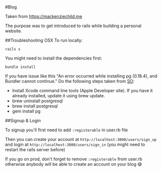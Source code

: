 #Blog

Taken from https://mackenziechild.me

The purpose was to get introduced to rails while building a personal website.


##Troubleshooting OSX
To run locally:

`rails s`

You might need to install the dependencies first:

`bundle install`

If you have issue like this "An error occurred while installing pg (0.18.4), and Bundler cannot continue." Do the following steps taken from [SO]:

- Install Xcode command line tools (Apple Developer site). If you have it already installed, update it using brew update.
- brew uninstall postgresql
- brew install postgresql
- gem install pg

##Signup & Login

To signup you'll first need to add `:registerable` in user.rb file

Then you can create your account at `http://localhost:3000/users/sign_up` and login at `http://localhost:3000/users/sign_in` (you might need to restart the rails server before)

If you go on prod, don't forget to remove `:registerable` from user.rb otherwise anybody will be able to create an account on your blog :sweat_smile:



   [SO]: <http://stackoverflow.com/questions/30162572/error-message-make-sure-that-gem-install-pg-v-0-18-1-succeeds-before-bundl>
